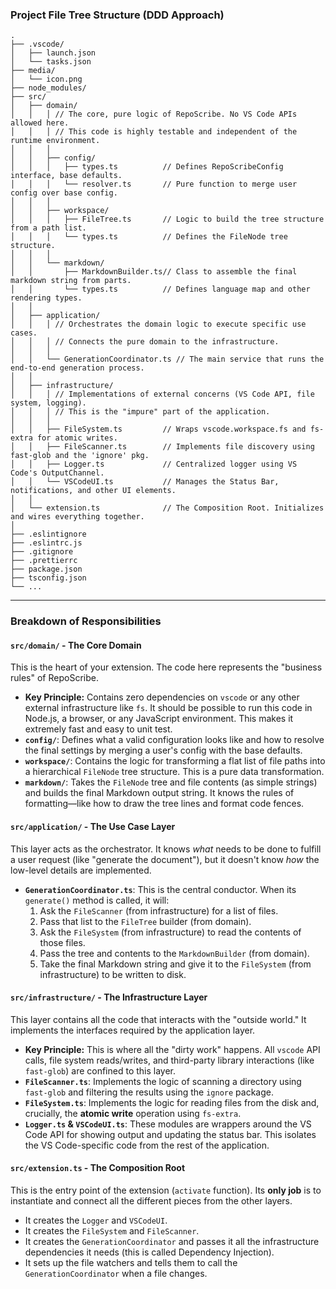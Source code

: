 ### Project File Tree Structure (DDD Approach)

```
.
├── .vscode/
│   ├── launch.json
│   └── tasks.json
├── media/
│   └── icon.png
├── node_modules/
├── src/
│   ├── domain/
│   │   │ // The core, pure logic of RepoScribe. No VS Code APIs allowed here.
│   │   │ // This code is highly testable and independent of the runtime environment.
│   │   │
│   │   ├── config/
│   │   │   ├── types.ts          // Defines RepoScribeConfig interface, base defaults.
│   │   │   └── resolver.ts       // Pure function to merge user config over base config.
│   │   │
│   │   ├── workspace/
│   │   │   ├── FileTree.ts       // Logic to build the tree structure from a path list.
│   │   │   └── types.ts          // Defines the FileNode tree structure.
│   │   │
│   │   └── markdown/
│   │       ├── MarkdownBuilder.ts// Class to assemble the final markdown string from parts.
│   │       └── types.ts          // Defines language map and other rendering types.
│   │
│   ├── application/
│   │   │ // Orchestrates the domain logic to execute specific use cases.
│   │   │ // Connects the pure domain to the infrastructure.
│   │   │
│   │   └── GenerationCoordinator.ts // The main service that runs the end-to-end generation process.
│   │
│   ├── infrastructure/
│   │   │ // Implementations of external concerns (VS Code API, file system, logging).
│   │   │ // This is the "impure" part of the application.
│   │   │
│   │   ├── FileSystem.ts         // Wraps vscode.workspace.fs and fs-extra for atomic writes.
│   │   ├── FileScanner.ts        // Implements file discovery using fast-glob and the 'ignore' pkg.
│   │   ├── Logger.ts             // Centralized logger using VS Code's OutputChannel.
│   │   └── VSCodeUI.ts           // Manages the Status Bar, notifications, and other UI elements.
│   │
│   └── extension.ts              // The Composition Root. Initializes and wires everything together.
│
├── .eslintignore
├── .eslintrc.js
├── .gitignore
├── .prettierrc
├── package.json
├── tsconfig.json
└── ...
```

---

### Breakdown of Responsibilities

#### `src/domain/` - The Core Domain

This is the heart of your extension. The code here represents the "business rules" of RepoScribe.

- **Key Principle:** Contains zero dependencies on `vscode` or any other external infrastructure like `fs`. It should be possible to run this code in Node.js, a browser, or any JavaScript environment. This makes it extremely fast and easy to unit test.
- **`config/`**: Defines what a valid configuration looks like and how to resolve the final settings by merging a user's config with the base defaults.
- **`workspace/`**: Contains the logic for transforming a flat list of file paths into a hierarchical `FileNode` tree structure. This is a pure data transformation.
- **`markdown/`**: Takes the `FileNode` tree and file contents (as simple strings) and builds the final Markdown output string. It knows the rules of formatting—like how to draw the tree lines and format code fences.

#### `src/application/` - The Use Case Layer

This layer acts as the orchestrator. It knows _what_ needs to be done to fulfill a user request (like "generate the document"), but it doesn't know _how_ the low-level details are implemented.

- **`GenerationCoordinator.ts`**: This is the central conductor. When its `generate()` method is called, it will:
  1. Ask the `FileScanner` (from infrastructure) for a list of files.
  2. Pass that list to the `FileTree` builder (from domain).
  3. Ask the `FileSystem` (from infrastructure) to read the contents of those files.
  4. Pass the tree and contents to the `MarkdownBuilder` (from domain).
  5. Take the final Markdown string and give it to the `FileSystem` (from infrastructure) to be written to disk.

#### `src/infrastructure/` - The Infrastructure Layer

This layer contains all the code that interacts with the "outside world." It implements the interfaces required by the application layer.

- **Key Principle:** This is where all the "dirty work" happens. All `vscode` API calls, file system reads/writes, and third-party library interactions (like `fast-glob`) are confined to this layer.
- **`FileScanner.ts`**: Implements the logic of scanning a directory using `fast-glob` and filtering the results using the `ignore` package.
- **`FileSystem.ts`**: Implements the logic for reading files from the disk and, crucially, the **atomic write** operation using `fs-extra`.
- **`Logger.ts` & `VSCodeUI.ts`**: These modules are wrappers around the VS Code API for showing output and updating the status bar. This isolates the VS Code-specific code from the rest of the application.

#### `src/extension.ts` - The Composition Root

This is the entry point of the extension (`activate` function). Its **only job** is to instantiate and connect all the different pieces from the other layers.

- It creates the `Logger` and `VSCodeUI`.
- It creates the `FileSystem` and `FileScanner`.
- It creates the `GenerationCoordinator` and passes it all the infrastructure dependencies it needs (this is called Dependency Injection).
- It sets up the file watchers and tells them to call the `GenerationCoordinator` when a file changes.
